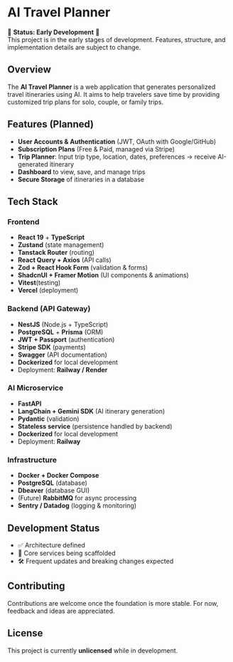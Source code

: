 # AI Travel Planner

🚧 **Status: Early Development** 🚧  
This project is in the early stages of development. Features, structure, and implementation details are subject to change.  

## Overview
The **AI Travel Planner** is a web application that generates personalized travel itineraries using AI. It aims to help travelers save time by providing customized trip plans for solo, couple, or family trips.  

## Features (Planned)
- **User Accounts & Authentication** (JWT, OAuth with Google/GitHub)  
- **Subscription Plans** (Free & Paid, managed via Stripe)  
- **Trip Planner**: Input trip type, location, dates, preferences → receive AI-generated itinerary  
- **Dashboard** to view, save, and manage trips  
- **Secure Storage** of itineraries in a database  

## Tech Stack

### Frontend
- **React 19** + **TypeScript**  
- **Zustand** (state management)  
- **Tanstack Router** (routing)  
- **React Query + Axios** (API calls)  
- **Zod + React Hook Form** (validation & forms)  
- **ShadcnUI + Framer Motion** (UI components & animations)  
- **Vitest**(testing)  
- **Vercel** (deployment)  

### Backend (API Gateway)
- **NestJS** (Node.js + TypeScript)  
- **PostgreSQL** + **Prisma** (ORM)  
- **JWT + Passport** (authentication)  
- **Stripe SDK** (payments)  
- **Swagger** (API documentation)  
- **Dockerized** for local development  
- Deployment: **Railway / Render**  

### AI Microservice
- **FastAPI** 
- **LangChain + Gemini SDK** (AI itinerary generation)  
- **Pydantic** (validation)  
- **Stateless service** (persistence handled by backend)  
- **Dockerized** for local development  
- Deployment: **Railway**  

### Infrastructure
- **Docker + Docker Compose**  
- **PostgreSQL** (database)  
- **Dbeaver** (database GUI)  
- (Future) **RabbitMQ** for async processing  
- **Sentry / Datadog** (logging & monitoring)  

## Development Status
- ✅ Architecture defined  
- 🚧 Core services being scaffolded  
- 🛠️ Frequent updates and breaking changes expected  

## Contributing
Contributions are welcome once the foundation is more stable. For now, feedback and ideas are appreciated.  

## License
This project is currently **unlicensed** while in development.  

